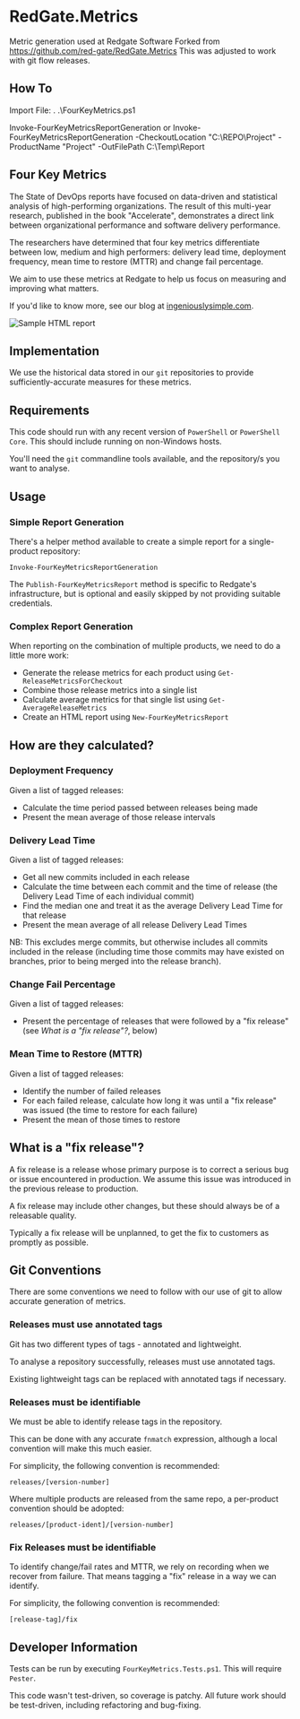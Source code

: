 # RedGate.Metrics
Metric generation used at Redgate Software
Forked from https://github.com/red-gate/RedGate.Metrics
This was adjusted to work with git flow releases. 

## How To

Import File:
. .\FourKeyMetrics.ps1     

Invoke-FourKeyMetricsReportGeneration
or
Invoke-FourKeyMetricsReportGeneration -CheckoutLocation "C:\REPO\Project" -ProductName "Project"  -OutFilePath C:\Temp\Report




## Four Key Metrics
The State of DevOps reports have focused on data-driven and statistical analysis of high-performing organizations. The result of this multi-year research, published in the book "Accelerate", demonstrates a direct link between organizational performance and software delivery performance.

The researchers have determined that four key metrics differentiate between low, medium and high performers: delivery lead time, deployment frequency, mean time to restore (MTTR) and change fail percentage.

We aim to use these metrics at Redgate to help us focus on measuring and improving what matters.

If you'd like to know more, see our blog at [ingeniouslysimple.com](https://medium.com/ingeniouslysimple/learning-from-the-accelerate-four-key-metrics-91725675e30a).

![Sample HTML report](img/sample-report.png)

## Implementation
We use the historical data stored in our `git` repositories to provide sufficiently-accurate measures for these metrics.

## Requirements
This code should run with any recent version of `PowerShell` or `PowerShell Core`. This should include running on non-Windows hosts.

You'll need the `git` commandline tools available, and the repository/s you want to analyse.

## Usage
### Simple Report Generation
There's a helper method available to create a simple report for a single-product repository:

`Invoke-FourKeyMetricsReportGeneration`

The `Publish-FourKeyMetricsReport` method is specific to Redgate's infrastructure, but is optional and easily skipped by not providing suitable credentials.

### Complex Report Generation
When reporting on the combination of multiple products, we need to do a little more work:
* Generate the release metrics for each product using `Get-ReleaseMetricsForCheckout`
* Combine those release metrics into a single list
* Calculate average metrics for that single list using `Get-AverageReleaseMetrics`
* Create an HTML report using `New-FourKeyMetricsReport`

## How are they calculated?
### Deployment Frequency
Given a list of tagged releases:
* Calculate the time period passed between releases being made
* Present the mean average of those release intervals

### Delivery Lead Time
Given a list of tagged releases:
* Get all new commits included in each release
* Calculate the time between each commit and the time of release (the Delivery Lead Time of each individual commit)
* Find the median one and treat it as the average Delivery Lead Time for that release
* Present the mean average of all release Delivery Lead Times

NB: This excludes merge commits, but otherwise includes all commits included in the release (including time those commits may have existed on branches, prior to being merged into the release branch).

### Change Fail Percentage
Given a list of tagged releases:
* Present the percentage of releases that were followed by a "fix release" (see *What is a "fix release"?*, below)

### Mean Time to Restore (MTTR)
Given a list of tagged releases:
* Identify the number of failed releases
* For each failed release, calculate how long it was until a "fix release" was issued (the time to restore for each failure)
* Present the mean of those times to restore

## What is a "fix release"?

A fix release is a release whose primary purpose is to correct a serious bug or issue encountered in production. We assume this issue was introduced in the previous release to production.

A fix release may include other changes, but these should always be of a releasable quality.

Typically a fix release will be unplanned, to get the fix to customers as promptly as possible.

## Git Conventions

There are some conventions we need to follow with our use of git to allow accurate generation of metrics.

### Releases must use annotated tags
Git has two different types of tags - annotated and lightweight.

To analyse a repository successfully, releases must use annotated tags.

Existing lightweight tags can be replaced with annotated tags if necessary.

### Releases must be identifiable
We must be able to identify release tags in the repository.

This can be done with any accurate `fnmatch` expression, although a local convention will make this much easier.

For simplicity, the following convention is recommended:

    releases/[version-number]

Where multiple products are released from the same repo, a per-product convention should be adopted:

    releases/[product-ident]/[version-number]

### Fix Releases must be identifiable

To identify change/fail rates and MTTR, we rely on recording when we recover from failure. That means tagging a "fix" release in a way we can identify.

For simplicity, the following convention is recommended:

    [release-tag]/fix

## Developer Information

Tests can be run by executing `FourKeyMetrics.Tests.ps1`. This will require `Pester`.

This code wasn't test-driven, so coverage is patchy. All future work should be test-driven, including refactoring and bug-fixing.
